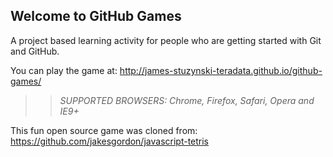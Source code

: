 ## Welcome to GitHub Games

A project based learning activity for people who are getting started with Git and GitHub.

You can play the game at: http://james-stuzynski-teradata.github.io/github-games/

>> _*SUPPORTED BROWSERS*: Chrome, Firefox, Safari, Opera and IE9+_

This fun open source game was cloned from: https://github.com/jakesgordon/javascript-tetris

